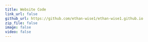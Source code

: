 ```yaml
---
title: Website Code
link_url: false
github_url: https://github.com/ethan-wise1/ethan-wise1.github.io
zip_file: false
image: false
video: false
---
```

